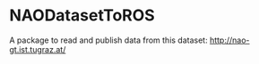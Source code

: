# NAODatasetToROS
A package to read and publish data from this dataset: http://nao-gt.ist.tugraz.at/

